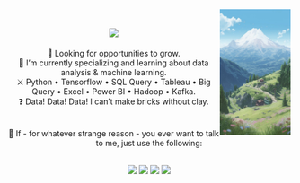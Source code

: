 <div align="center">
<img src="https://github.com/SyarifulMsth/README.md/blob/main/assets/banner.jpg" width="25%" align="right" />
<br><br>
<img src="https://readme-typing-svg.demolab.com?font=Inconsolata&weight=500&size=50&duration=4000&pause=300&color=A7A459&center=true&vCenter=true&multiline=true&repeat=false&random=false&width=1900&height=140&lines=Hello there!;I'm+Syariful+Musthofa%2C+a+data+analyst+and+machine+learning+engineer." width="70%" />
<br><br>
    💼 Looking for opportunities to grow. <br>
    🌱 I’m currently specializing and learning about data analysis & machine learning.<br>
    ⚔️ Python • Tensorflow • SQL Query • Tableau • Big Query • Excel • Power BI • Hadoop • Kafka. <br>
<!--     ⚔️ DDDM • CRISP-DM • SMART Question • Analytical Skills & Thinking • Modelling • etc. <br> -->
    ❓ Data! Data! Data! I can’t make bricks without clay. <br><br><br>
    💬 If - for whatever strange reason - you ever want to talk to me, just use the following: <br><br>

[![](https://img.shields.io/badge/Linkedin-118ab2)]([http://linkedin.com/in/ingridrosselis](https://www.linkedin.com/in/syariful-musthofa/))
[![](https://img.shields.io/badge/Website-06d6a0)](https://syarifulmsth.github.io/)
[![](https://img.shields.io/badge/Instagram-ffd166)](https://www.instagram.com/syariful_msth/)
[![](https://img.shields.io/badge/Email-ef476f)](mailto:syarifulm007@gmail.com)
</div>
